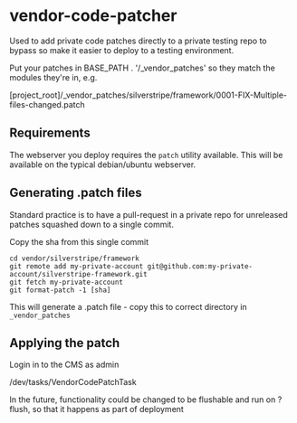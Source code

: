 # vendor-code-patcher

Used to add private code patches directly to a private testing repo to bypass so make it easier to deploy to a testing environment.

Put your patches in BASE_PATH . '/_vendor_patches' so they match the modules they're in, e.g.

[project_root]/_vendor_patches/silverstripe/framework/0001-FIX-Multiple-files-changed.patch

## Requirements

The webserver you deploy requires the `patch` utility available.  This will be available on the typical debian/ubuntu webserver.

## Generating .patch files

Standard practice is to have a pull-request in a private repo for unreleased patches squashed down to a single commit.

Copy the sha from this single commit

```
cd vendor/silverstripe/framework
git remote add my-private-account git@github.com:my-private-account/silverstripe-framework.git
git fetch my-private-account
git format-patch -1 [sha]
```

This will generate a .patch file - copy this to correct directory in `_vendor_patches`


## Applying the patch

Login in to the CMS as admin

/dev/tasks/VendorCodePatchTask

In the future, functionality could be changed to be flushable and run on ?flush, so that it happens as part of deployment

